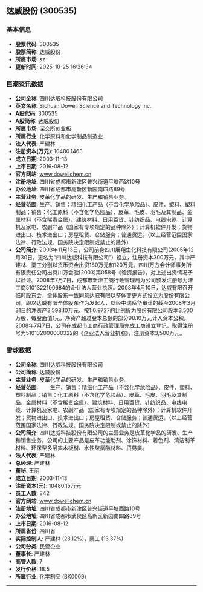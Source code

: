 ## 达威股份 (300535)

### 基本信息

- **股票代码**: 300535
- **股票简称**: 达威股份
- **所属市场**: sz
- **更新时间**: 2025-10-25 16:26:34

### 巨潮资讯数据

- **公司全称**: 四川达威科技股份有限公司
- **英文名称**: Sichuan Dowell Science and Technology Inc.
- **A股代码**: 300535
- **A股简称**: 达威股份
- **所属市场**: 深交所创业板
- **所属行业**: 化学原料和化学制品制造业
- **法人代表**: 严建林
- **注册资本(万元)**: 10480.1463
- **成立日期**: 2003-11-13
- **上市日期**: 2016-08-12
- **官方网站**: www.dowellchem.cn
- **注册地址**: 四川省成都市新津区普兴街道平塘西路10号
- **办公地址**: 四川省成都市高新区新园南四路89号
- **主营业务**: 皮革化学品的研发、生产和销售业务。
- **经营范围**: 生产、销售：精细化工产品（不含化学危险品）、皮件、塑料、塑料制品；销售：化工原料（不含化学危险品）、皮革、毛皮、羽毛及其制品、金属材料（不含稀贵金属）、建筑材料、日用百货、针纺织品、电线电缆、计算机及家电、农副产品（国家有专项规定的品种除外）；计算机软件开发；货物进出口、技术进出口；房屋租赁、仓储服务；普通货运。（以上经营范围国家法律、行政法规、国务院决定限制或禁止的除外）
- **公司简介**: 2003年11月13日，公司前身四川展翔生化科技有限公司(2005年12月30日，更名为“四川达威科技有限公司”）设立，注册资本300万元，其中严建林、栗工分别以货币资金出资180万元和120万元。四川万方会计师事务所有限责任公司出具川万会验[2003]第058号《验资报告》，对上述出资情况予以验证。2008年7月7日，成都市新津工商行政管理局为公司颁发注册号为津工商5101322100684的企业法人营业执照。2008年4月10日，达威有限召开临时股东会，全体股东一致同意达威有限以整体变更方式设立为股份有限公司，即以达威有限全体股东作为发起人，以经中瑞岳华审计的截至2008年3月31日的净资产3,598.10万元，按1:0.9727的比例折为股份有限公司股本3,500万股，每股面值1元，净资产超过股本总额的部分98.10万元计入资本公积。2008年7月7日，公司在成都市工商行政管理局完成工商设立登记，取得注册号为510132000000322的《企业法人营业执照》，注册资本3,500万元。

### 雪球数据

- **公司全称**: 四川达威科技股份有限公司
- **公司简称**: 达威股份
- **主营业务**: 皮革化学品的研发、生产和销售业务。
- **经营范围**: 　　生产、销售：精细化工产品（不含化学危险品）、皮件、塑料、塑料制品；销售：化工原料（不含化学危险品）、皮革、毛皮、羽毛及其制品、金属材料（不含稀贵金属）、建筑材料、日用百货、针纺织品、电线电缆、计算机及家电、农副产品（国家有专项规定的品种除外）；计算机软件开发；货物进出口、技术进出口；房屋租赁、仓储服务；普通货运。（以上经营范围国家法律、行政法规、国务院决定限制或禁止的除外）
- **公司简介**: 四川达威科技股份有限公司的主营业务是皮革化学品的研发、生产和销售业务。公司的主要产品是皮革功能助剂、涂饰材料、着色剂、清洁制革材料、环保型多层实木板材、水性聚氨酯材料、贸易类。
- **法人代表**: 严建林
- **总经理**: 严建林
- **董秘**: 王丽
- **成立日期**: 2003-11-13
- **注册资本(元)**: 10480.15万元
- **员工人数**: 842
- **官方网站**: www.dowellchem.cn
- **注册地址**: 四川省成都市新津区普兴街道平塘西路10号
- **办公地址**: 四川省成都市武侯区高新区新园南四路89号
- **上市日期**: 2016-08-12
- **所属省份**: 四川省
- **实际控制人**: 严建林 (23.12%)，栗工 (13.37%)
- **公司分类**: 民营企业
- **董事长**: 严建林
- **高管人数**: 7
- **发行价格**: 18.5
- **所属行业**: 化学制品 (BK0009)

---